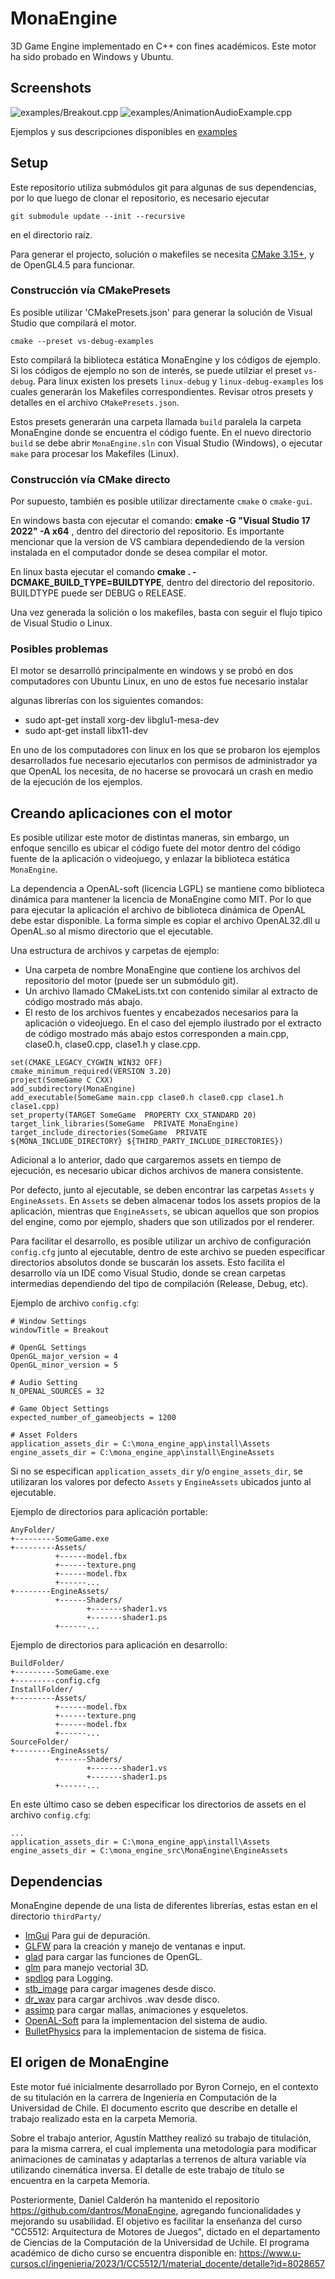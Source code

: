 # MonaEngine
3D Game Engine implementado en C++ con fines académicos. Este motor ha sido probado en Windows y Ubuntu.

## Screenshots
![examples/Breakout.cpp](screenshots/breakout.png "breakout")
![examples/AnimationAudioExample.cpp](screenshots/animation_audio.png "AnimatedExample")

Ejemplos y sus descripciones disponibles en [examples](examples/README.md)

## Setup

Este repositorio utiliza submódulos git para algunas de sus dependencias, por lo que luego de clonar el repositorio, es necesario ejecutar
```
git submodule update --init --recursive
```
en el directorio raíz.

Para generar el projecto, solución o makefiles se necesita [CMake 3.15+](https://cmake.org/), y de OpenGL4.5 para funcionar.

### Construcción vía CMakePresets

Es posible utilizar 'CMakePresets.json' para generar la solución de Visual Studio que compilará el motor.
```
cmake --preset vs-debug-examples
```
Esto compilará la biblioteca estática MonaEngine y los códigos de ejemplo. Si los códigos de ejemplo no son de interés, se puede utilziar el preset `vs-debug`. Para linux existen los presets `linux-debug` y `linux-debug-examples` los cuales generarán los Makefiles correspondientes. Revisar otros presets y detalles en el archivo `CMakePresets.json`.

Estos presets generarán una carpeta llamada `build` paralela la carpeta MonaEngine donde se encuentra el código fuente. En el nuevo directorio `build` se debe abrir `MonaEngine.sln` con Visual Studio (Windows), o ejecutar `make` para procesar los Makefiles (Linux).

### Construcción vía CMake directo

Por supuesto, también es posible utilizar directamente `cmake` o `cmake-gui`.

En windows basta con ejecutar el comando: **cmake -G "Visual Studio 17 2022" -A x64** , dentro del directorio del repositorio. Es importante
mencionar que la version de VS cambiara dependediendo de la version instalada en el computador donde se desea compilar el motor.

En linux basta ejecutar el comando **cmake . -DCMAKE_BUILD_TYPE=BUILDTYPE**, dentro del directorio del repositorio. BUILDTYPE puede ser
DEBUG o RELEASE.

Una vez generada la solición o los makefiles, basta con seguir el flujo tipico de Visual Studio o Linux.

### Posibles problemas

El motor se desarrolló principalmente en windows y se probó en dos computadores con Ubuntu Linux, en uno de estos fue necesario instalar

algunas librerías con los siguientes comandos:
 - sudo apt-get install xorg-dev libglu1-mesa-dev
 - sudo apt-get install libx11-dev

En uno de los computadores con linux en los que se probaron los ejemplos desarrollados fue necesario ejecutarlos con permisos de administrador
ya que OpenAL los necesita, de no hacerse se provocará un crash en medio de la ejecución de los ejemplos.

## Creando aplicaciones con el motor

Es posible utilizar este motor de distintas maneras, sin embargo, un enfoque sencillo es ubicar el código fuete del motor dentro del código fuente de la aplicación o videojuego, y enlazar la biblioteca estática `MonaEngine`.

La dependencia a OpenAL-soft (licencia LGPL) se mantiene como biblioteca dinámica para mantener la licencia de MonaEngine como MIT. Por lo que para ejecutar la aplicación el archivo de biblioteca dinámica de OpenAL debe estar disponible. La forma simple es copiar el archivo OpenAL32.dll u OpenAL.so al mismo directorio que el ejecutable.

Una estructura de archivos y carpetas de ejemplo:
 - Una carpeta de nombre MonaEngine que contiene los archivos del repositorio del motor (puede ser un submódulo git).
 - Un archivo llamado CMakeLists.txt con contenido similar al extracto de código mostrado más abajo.
 - El resto de los archivos fuentes y encabezados necesarios para la aplicación o videojuego. En el caso del ejemplo ilustrado por el extracto de código mostrado más abajo 
 estos corresponden a main.cpp, clase0.h, clase0.cpp, clase1.h y clase.cpp.

```
set(CMAKE_LEGACY_CYGWIN_WIN32 OFF)
cmake_minimum_required(VERSION 3.20)
project(SomeGame C CXX)
add_subdirectory(MonaEngine)
add_executable(SomeGame main.cpp clase0.h clase0.cpp clase1.h clase1.cpp) 
set_property(TARGET SomeGame  PROPERTY CXX_STANDARD 20)
target_link_libraries(SomeGame  PRIVATE MonaEngine)
target_include_directories(SomeGame  PRIVATE  ${MONA_INCLUDE_DIRECTORY} ${THIRD_PARTY_INCLUDE_DIRECTORIES})
```

Adicional a lo anterior, dado que cargaremos assets en tiempo de ejecución, es necesario ubicar dichos archivos de manera consistente.

Por defecto, junto al ejecutable, se deben encontrar las carpetas `Assets` y `EngineAssets`. En `Assets` se deben almacenar todos los assets propios de la aplicación, mientras que `EngineAssets`, se ubican aquellos que son propios del engine, como por ejemplo, shaders que son utilizados por el renderer.

Para facilitar el desarrollo, es posible utilizar un archivo de configuración `config.cfg` junto al ejecutable, dentro de este archivo se pueden especificar directorios absolutos donde se buscarán los assets. Esto facilita el desarrollo vía un IDE como Visual Studio, donde se crean carpetas intermedias dependiendo del tipo de compilación (Release, Debug, etc).

Ejemplo de archivo `config.cfg`:
```
# Window Settings
windowTitle = Breakout

# OpenGL Settings
OpenGL_major_version = 4
OpenGL_minor_version = 5

# Audio Setting
N_OPENAL_SOURCES = 32

# Game Object Settings
expected_number_of_gameobjects = 1200

# Asset Folders
application_assets_dir = C:\mona_engine_app\install\Assets
engine_assets_dir = C:\mona_engine_app\install\EngineAssets
```

Si no se especifican `application_assets_dir` y/o `engine_assets_dir`, se utilizaran los valores por defecto `Assets` y `EngineAssets` ubicados junto al ejecutable.

Ejemplo de directorios para aplicación portable:
```
AnyFolder/
+---------SomeGame.exe
+---------Assets/
          +------model.fbx
          +------texture.png
          +------model.fbx
          +------...
+--------EngineAssets/
          +------Shaders/
                 +-------shader1.vs
                 +-------shader1.ps
          +------...
```

Ejemplo de directorios para aplicación en desarrollo:
```
BuildFolder/
+---------SomeGame.exe
+---------config.cfg
InstallFolder/
+---------Assets/
          +------model.fbx
          +------texture.png
          +------model.fbx
          +------...
SourceFolder/
+--------EngineAssets/
          +------Shaders/
                 +-------shader1.vs
                 +-------shader1.ps
          +------...
```

En este último caso se deben especificar los directorios de assets en el archivo `config.cfg`:
```
...
application_assets_dir = C:\mona_engine_app\install\Assets
engine_assets_dir = C:\mona_engine_src\MonaEngine\EngineAssets
```

## Dependencias

MonaEngine depende de una lista de diferentes librerías, estas estan en el directorio `thirdParty/`
 - [ImGui](https://github.com/ocornut/imgui) Para gui de depuración.
 - [GLFW](https://www.glfw.org/) para la creación y manejo de ventanas e input.
 - [glad](https://glad.dav1d.de/) para cargar las funciones de OpenGL.
 - [glm](https://glm.g-truc.net/0.9.9/index.html) para manejo vectorial 3D.
 - [spdlog](https://github.com/gabime/spdlog) para Logging.
 - [stb\_image](https://github.com/nothings/stb) para cargar imagenes desde disco.
 - [dr_wav](https://mackron.github.io/dr_wav.html) para cargar archivos .wav desde disco.
 - [assimp](https://github.com/assimp/assimp) para cargar mallas, animaciones y esqueletos.
 - [OpenAL-Soft](https://github.com/kcat/openal-soft) para la implementacion del sistema de audio.
 - [BulletPhysics](https://github.com/bulletphysics/bullet3) para la implementacion de sistema de fisica.

## El origen de MonaEngine

Este motor fué inicialmente desarrollado por Byron Cornejo, en el contexto de su titulación en la carrera de Ingeniería en Computación de la Universidad de Chile. El documento escrito que describe en detalle el trabajo realizado esta en la carpeta Memoria.

Sobre el trabajo anterior, Agustín Matthey realizó su trabajo de titulación, para la misma carrera, el cual implementa una metodología para modificar animaciones de caminatas y adaptarlas a terrenos de altura variable vía utilizando cinemática inversa. El detalle de este trabajo de título se encuentra en la carpeta Memoria.

Posteriormente, Daniel Calderón ha mantenido el repositorio https://github.com/dantros/MonaEngine, agregando funcionalidades y mejorando su usabilidad. El objetivo es facilitar la enseñanza del curso "CC5512: Arquitectura de Motores de Juegos", dictado en el departamento de Ciencias de la Computación de la Universidad de Uchile. El programa académico de dicho curso se encuentra disponible en: https://www.u-cursos.cl/ingenieria/2023/1/CC5512/1/material_docente/detalle?id=8028657
